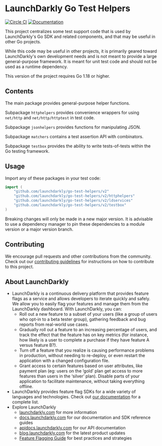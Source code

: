 # LaunchDarkly Go Test Helpers

[![Circle CI](https://circleci.com/gh/launchdarkly/go-test-helpers.svg?style=svg)](https://circleci.com/gh/launchdarkly/go-test-helpers) [![Documentation](https://img.shields.io/static/v1?label=go.dev&message=reference&color=00add8)](https://pkg.go.dev/github.com/launchdarkly/go-test-helpers)

This project centralizes some test support code that is used by LaunchDarkly's Go SDK and related components, and that may be useful in other Go projects.

While this code may be useful in other projects, it is primarily geared toward LaunchDarkly's own development needs and is not meant to provide a large general-purpose framework. It is meant for unit test code and should not be used as a runtime dependency.

This version of the project requires Go 1.18 or higher.

## Contents

The main package provides general-purpose helper functions.

Subpackage `httphelpers` provides convenience wrappers for using `net/http` and `net/http/httptest` in test code.

Subpackage `jsonhelpers` provides functions for manipulating JSON.

Subpackage `matchers` contains a test assertion API with combinators.

Subpackage `testbox` provides the ability to write tests-of-tests within the Go testing framework.

## Usage

Import any of these packages in your test code:

```go
import (
    "github.com/launchdarkly/go-test-helpers/v2"
    "github.com/launchdarkly/go-test-helpers/v2/httphelpers"
    "github.com/launchdarkly/go-test-helpers/v2/ldservices"
    "github.com/launchdarkly/go-test-helpers/v2/testbox"
)
```

Breaking changes will only be made in a new major version. It is advisable to use a dependency manager to pin these dependencies to a module version or a major version branch.

## Contributing

We encourage pull requests and other contributions from the community. Check out our [contributing guidelines](CONTRIBUTING.md) for instructions on how to contribute to this project.

## About LaunchDarkly

* LaunchDarkly is a continuous delivery platform that provides feature flags as a service and allows developers to iterate quickly and safely. We allow you to easily flag your features and manage them from the LaunchDarkly dashboard.  With LaunchDarkly, you can:
    * Roll out a new feature to a subset of your users (like a group of users who opt-in to a beta tester group), gathering feedback and bug reports from real-world use cases.
    * Gradually roll out a feature to an increasing percentage of users, and track the effect that the feature has on key metrics (for instance, how likely is a user to complete a purchase if they have feature A versus feature B?).
    * Turn off a feature that you realize is causing performance problems in production, without needing to re-deploy, or even restart the application with a changed configuration file.
    * Grant access to certain features based on user attributes, like payment plan (eg: users on the ‘gold’ plan get access to more features than users in the ‘silver’ plan). Disable parts of your application to facilitate maintenance, without taking everything offline.
* LaunchDarkly provides feature flag SDKs for a wide variety of languages and technologies. Check out [our documentation](https://docs.launchdarkly.com/docs) for a complete list.
* Explore LaunchDarkly
    * [launchdarkly.com](https://www.launchdarkly.com/ "LaunchDarkly Main Website") for more information
    * [docs.launchdarkly.com](https://docs.launchdarkly.com/  "LaunchDarkly Documentation") for our documentation and SDK reference guides
    * [apidocs.launchdarkly.com](https://apidocs.launchdarkly.com/  "LaunchDarkly API Documentation") for our API documentation
    * [blog.launchdarkly.com](https://blog.launchdarkly.com/  "LaunchDarkly Blog Documentation") for the latest product updates
    * [Feature Flagging Guide](https://github.com/launchdarkly/featureflags/  "Feature Flagging Guide") for best practices and strategies
